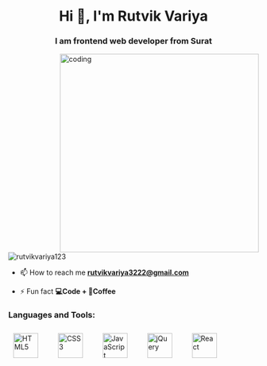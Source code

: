 <h1 align="center">Hi 👋, I'm Rutvik Variya</h1>
<h3 align="center">I am frontend web developer from Surat</h3>

<img align="right" alt="coding" width="400" src="https://encrypted-tbn0.gstatic.com/images?q=tbn:ANd9GcTJsKZVppBhshJBN6_RHp9luylwz4eQO4I8Tg&usqp=CAU">

<p align="left"> <img src="https://komarev.com/ghpvc/?username=rutvikvariya123&label=Profile%20views&color=0e75b6&style=flat" alt="rutvikvariya123" /> </p>

- 📫 How to reach me **rutvikvariya3222@gmail.com**

- ⚡ Fun fact **💻Code + 🍵Coffee**

 <h3 align="left">Languages and Tools:</h3>
 
 <div align="left">
    <a href="https://en.wikipedia.org/wiki/HTML5" target="_blank"><img style="margin: 10px" src="https://profilinator.rishav.dev/skills-assets/html5-original-wordmark.svg" alt="HTML5" height="50" /></a>  
    <img width="12" />
    <a href="https://www.w3schools.com/css/" target="_blank"><img style="margin: 10px" src="https://profilinator.rishav.dev/skills-assets/css3-original-wordmark.svg" alt="CSS3" height="50" /></a>  
    <img width="12" />
    <a href="https://www.javascript.com/" target="_blank"><img style="margin: 10px" src="https://profilinator.rishav.dev/skills-assets/javascript-original.svg" alt="JavaScript" height="50" /></a>  
    <img width="12" />
    <a href="https://jquery.com/" target="_blank"><img style="margin: 10px" src="https://profilinator.rishav.dev/skills-assets/jquery.png" alt="jQuery" height="50" /></a>  
    <img width="12" />
    <a href="https://reactjs.org/" target="_blank"><img style="margin: 10px" src="https://profilinator.rishav.dev/skills-assets/react-original-wordmark.svg" alt="React" height="50" /></a>
    <img width="12" />  
</div>
